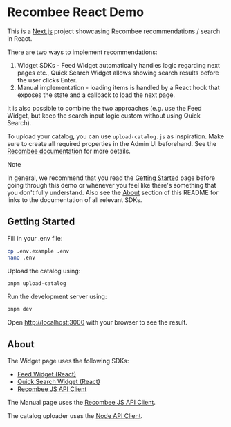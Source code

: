 # Recombee React Demo

This is a [Next.js](https://nextjs.org) project showcasing Recombee recommendations / search in React.

There are two ways to implement recommendations:

1. Widget SDKs - Feed Widget automatically handles logic regarding next pages etc., Quick Search Widget allows showing search results before the user clicks Enter.
2. Manual implementation - loading items is handled by a React hook that exposes the state and a callback to load the next page.

It is also possible to combine the two approaches (e.g. use the Feed Widget, but keep the search input logic custom without using Quick Search).

To upload your catalog, you can use `upload-catalog.js` as inspiration. Make sure to create all required properties in the Admin UI beforehand. See the [Recombee documentation](https://docs.recombee.com/getting_started#getting-started-catalog-sdk) for more details.

> [!NOTE]
> In general, we recommend that you read the [Getting Started](https://docs.recombee.com/getting_started#getting-started) page before going through this demo or whenever you feel like there's something that you don't fully understand. Also see the [About](#about) section of this README for links to the documentation of all relevant SDKs.

## Getting Started

Fill in your .env file:

```sh
cp .env.example .env
nano .env
```

Upload the catalog using:

```sh
pnpm upload-catalog
```

Run the development server using:

```sh
pnpm dev
```

Open [http://localhost:3000](http://localhost:3000) with your browser to see the result.

## About

The Widget page uses the following SDKs:

- [Feed Widget (React)](https://docs.recombee.com/widget-sdks/feed-widget-react)
- [Quick Search Widget (React)](https://docs.recombee.com/widget-sdks/quick-search-widget-react)
- [Recombee JS API Client](https://docs.recombee.com/js_client)

The Manual page uses the [Recombee JS API Client](https://docs.recombee.com/js_client).

The catalog uploader uses the [Node API Client](https://github.com/recombee/node-api-client).
